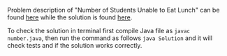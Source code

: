 Problem description of "Number of Students Unable to Eat Lunch" can be found [here](https://leetcode.com/problems/number-of-students-unable-to-eat-lunch/) while the solution is found [here](https://github.com/aurimas13/Solutions-To-Problems/blob/main/LeetCode/Java%20Solutions/Number%20of%20Students%20Unable%20to%20Eat%20Lunch/number.java).

To check the solution in terminal first compile Java file as `javac number.java`, then run the command as follows `java Solution` and it will check tests and if the solution works correctly.
